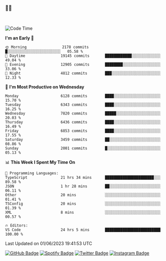 ### 🤙🍺

<!-- <a href="https://github-readme-stats.vercel.app/api?username=hzak2xx&count_private=true&show_icons=true&theme=dracula">
  <img align="center" src="https://github-readme-stats.vercel.app/api?username=hzak2xx&count_private=true&show_icons=true&theme=dracula" />
</a>
</br> -->
</br>

<!--START_SECTION:waka-->
![Code Time](http://img.shields.io/badge/Code%20Time-2%2C446%20hrs%2029%20mins-blue)

**I'm an Early 🐤** 

```text
🌞 Morning                2178 commits        █░░░░░░░░░░░░░░░░░░░░░░░░   05.58 % 
🌆 Daytime                19145 commits       ████████████░░░░░░░░░░░░░   49.04 % 
🌃 Evening                12905 commits       ████████░░░░░░░░░░░░░░░░░   33.06 % 
🌙 Night                  4812 commits        ███░░░░░░░░░░░░░░░░░░░░░░   12.33 % 
```
📅 **I'm Most Productive on Wednesday** 

```text
Monday                   6128 commits        ████░░░░░░░░░░░░░░░░░░░░░   15.70 % 
Tuesday                  6343 commits        ████░░░░░░░░░░░░░░░░░░░░░   16.25 % 
Wednesday                7820 commits        █████░░░░░░░░░░░░░░░░░░░░   20.03 % 
Thursday                 6436 commits        ████░░░░░░░░░░░░░░░░░░░░░   16.49 % 
Friday                   6853 commits        ████░░░░░░░░░░░░░░░░░░░░░   17.55 % 
Saturday                 3459 commits        ██░░░░░░░░░░░░░░░░░░░░░░░   08.86 % 
Sunday                   2001 commits        █░░░░░░░░░░░░░░░░░░░░░░░░   05.13 % 
```


📊 **This Week I Spent My Time On** 

```text
💬 Programming Languages: 
TypeScript               21 hrs 34 mins      ██████████████████████░░░   89.58 % 
JSON                     1 hr 28 mins        ██░░░░░░░░░░░░░░░░░░░░░░░   06.11 % 
Other                    20 mins             ░░░░░░░░░░░░░░░░░░░░░░░░░   01.41 % 
TSConfig                 20 mins             ░░░░░░░░░░░░░░░░░░░░░░░░░   01.39 % 
XML                      8 mins              ░░░░░░░░░░░░░░░░░░░░░░░░░   00.57 % 

🔥 Editors: 
VS Code                  24 hrs 5 mins       █████████████████████████   100.00 % 
```


 Last Updated on 01/06/2023 19:41:53 UTC
<!--END_SECTION:waka-->

[![GitHub Badge](https://img.shields.io/badge/GitHub-100000?style=for-the-badge&logo=github&logoColor=white)](https://github.com/hzak2xx)
[![Spotify Badge](https://img.shields.io/badge/Spotify-1ED760?&style=for-the-badge&logo=spotify&logoColor=white)](https://open.spotify.com/user/uf90s6sbbh75a1mt44clkhkvf)
[![Twitter Badge](https://img.shields.io/badge/Twitter-1DA1F2?style=for-the-badge&logo=twitter&logoColor=white)](https://twitter.com/hzak2xx)
[![Instagram Badge](https://img.shields.io/badge/Instagram-E4405F?style=for-the-badge&logo=instagram&logoColor=white)](https://www.instagram.com/hzak2xx/)
